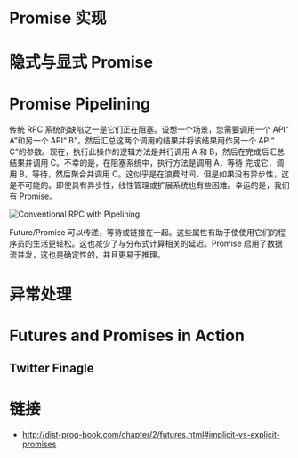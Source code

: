 # Promise 实现

# 隐式与显式 Promise

# Promise Pipelining

传统 RPC 系统的缺陷之一是它们正在阻塞。设想一个场景，您需要调用一个 API“ A”和另一个 API“ B”，然后汇总这两个调用的结果并将该结果用作另一个 API“ C”的参数。现在，执行此操作的逻辑方法是并行调用 A 和 B，然后在完成后汇总结果并调用 C。不幸的是，在阻塞系统中，执行方法是调用 A，等待 完成它，调用 B，等待，然后聚合并调用 C。这似乎是在浪费时间，但是如果没有异步性，这是不可能的。即使具有异步性，线性管理或扩展系统也有些困难。幸运的是，我们有 Promise。

![Conventional RPC with Pipelining](http://dist-prog-book.com/chapter/2/images/p-2.png)

Future/Promise 可以传递，等待或链接在一起。这些属性有助于使使用它们的程序员的生活更轻松。这也减少了与分布式计算相关的延迟。Promise 启用了数据流并发，这也是确定性的，并且更易于推理。

# 异常处理

# Futures and Promises in Action

## Twitter Finagle

# 链接

- http://dist-prog-book.com/chapter/2/futures.html#implicit-vs-explicit-promises
